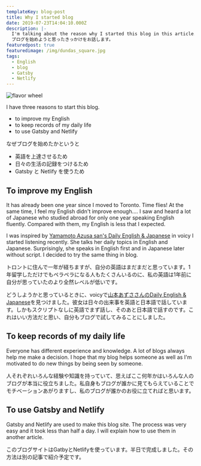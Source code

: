 ```yaml
---
templateKey: blog-post
title: Why I started blog
date: 2019-07-23T14:04:10.000Z
description: |-
  I'm talking about the reason why I started this blog in this article. 　　　　　　　　
  ブログを始めようと思ったきっかけをお話します。
featuredpost: true
featuredimage: /img/dundas_square.jpg
tags:
  - English
  - blog
  - Gatsby
  - Netlify
---
```

![flavor wheel](/img/dundas_square.jpg)

I have three reasons to start this blog.

* to improve my English
* to keep records of my daily life
* to use Gatsby and Netlify

なぜブログを始めたかというと

* 英語を上達させるため
* 日々の生活の記録をつけるため
* Gatsby と Netlify を使うため

## To improve my English

It has already been one year since I moved to Toronto. Time flies! At the same time, I feel my English didn't improve enough.... I saw and heard a lot of Japanese who studied abroad for only one year speaking English fluently. Compared with them, my English is less that I expected.

I was inspired by [Yamamoto Azusa san's Daily English & Japanese](https://voicy.jp/channel/738) in voicy I started listening recently. She talks her daily topics in English and Japanese. Surprisingly, she speaks in English first and in Japanese later without script. I decided to try the same thing in blog.

トロントに住んで一年が経ちますが、自分の英語はまだまだと思っています。1年留学しただけでもペラペラになる人もたくさんいるのに、私の英語は1年前に自分が思っていたのより全然レベルが低いです。

どうしようかと思っているときに、voicyで[山本あずささんのDaily English & Japanese](https://voicy.jp/channel/738)を見つけました。彼女は日々の出来事を英語と日本語で話しています。しかもスクリプトなしに英語でまず話し、そのあと日本語で話すのです。これはいい方法だと思い、自分もブログで試してみることにしました。

## To keep records of my daily life

Everyone has different experience and knowledge. A lot of blogs always help me make a decision. I hope that my blog helps someone as well as I'm motivated to do new things by being seen by someone.

人それぞれいろんな経験や知識を持っていて、思えばここ何年かはいろんな人のブログが本当に役立ちました。私自身もブログが誰かに見てもらえていることでモチベーションあがりますし、私のブログが誰かのお役に立てればと思います。

## To use Gatsby and Netlify

Gatsby and Netlify are used to make this blog site. The process was very easy and it took less than half a day. I will explain how to use them in another article.

このブログサイトはGatbyとNetlifyを使っています。半日で完成しました。その方法は別の記事で紹介予定です。
